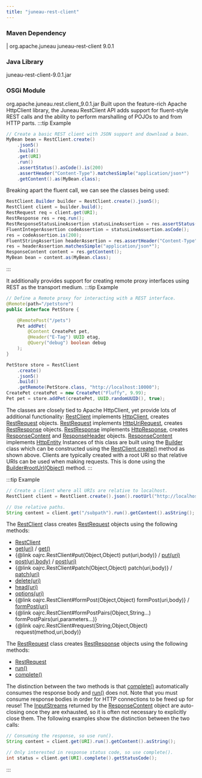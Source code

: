 ```yaml
---
title: "juneau-rest-client"
---
```


### Maven Dependency

|		org.apache.juneau
juneau-rest-client
9.0.1
### Java Library

juneau-rest-client-9.0.1.jar
### OSGi Module

org.apache.juneau.rest.client_9.0.1.jar
Built upon the feature-rich Apache HttpClient library, the Juneau RestClient API adds support for fluent-style
REST calls and the ability to perform marshalling of POJOs to and from HTTP parts.
:::tip Example


```java
// Create a basic REST client with JSON support and download a bean.
MyBean bean = RestClient.create()
    .json5()
    .build()
    .get(URI)
    .run()
    .assertStatus().asCode().is(200)
    .assertHeader("Content-Type").matchesSimple("application/json*")
    .getContent().as(MyBean.class);
```


Breaking apart the fluent call, we can see the classes being used:

```java
RestClient.Builder builder = RestClient.create().json5();
RestClient client = builder.build();
RestRequest req = client.get(URI);
RestResponse res = req.run();
RestResponseStatusLineAssertion statusLineAssertion = res.assertStatus();
FluentIntegerAssertion codeAssertion = statusLineAssertion.asCode();
res = codeAssertion.is(200);
FluentStringAssertion headerAssertion = res.assertHeader("Content-Type");
res = headerAssertion.matchesSimple("application/json*");
ResponseContent content = res.getContent();
MyBean bean = content.as(MyBean.class);
```


:::

It additionally provides support for creating remote proxy interfaces using REST as the transport medium.
:::tip Example


```java
// Define a Remote proxy for interacting with a REST interface.
@Remote(path="/petstore")
public interface PetStore {

    @RemotePost("/pets")
    Pet addPet(
        @Content CreatePet pet,
        @Header("E-Tag") UUID etag,
        @Query("debug") boolean debug
    );
}

PetStore store = RestClient
    .create()
    .json5()
    .build()
    .getRemote(PetStore.class, "http://localhost:10000");
CreatePet createPet = new CreatePet("Fluffy", 9.99);
Pet pet = store.addPet(createPet, UUID.randomUUID(), true);
```


The classes are closely tied to Apache HttpClient, yet provide lots of additional functionality:
[RestClient](../apidocs/org/apache/juneau/rest/client/RestClient.html) implements [HttpClient](../apidocs/org/apache/http/client/HttpClient.html), creates [RestRequest](../apidocs/org/apache/juneau/rest/client/RestRequest.html) objects.
[RestRequest](../apidocs/org/apache/juneau/rest/client/RestRequest.html) implements [HttpUriRequest](../apidocs/org/apache/http/client/methods/HttpUriRequest.html), creates [RestResponse](../apidocs/org/apache/juneau/rest/client/RestResponse.html) objects.
[RestResponse](../apidocs/org/apache/juneau/rest/client/RestResponse.html) implements [HttpResponse](../apidocs/org/apache/http/HttpResponse.html), creates [ResponseContent](../apidocs/org/apache/juneau/rest/client/ResponseContent.html) and [ResponseHeader](../apidocs/org/apache/juneau/rest/client/ResponseHeader.html) objects.
[ResponseContent](../apidocs/org/apache/juneau/rest/client/ResponseContent.html) implements [HttpEntity](../apidocs/org/apache/http/HttpEntity.html)
Instances of this class are built using the [Builder](../apidocs/org/apache/juneau/rest/client/RestClient/Builder.html) class which can be constructed using
the [RestClient.create()](../apidocs/org/apache/juneau/rest/client/RestClient.html#create()) method as shown above.
Clients are typically created with a root URI so that relative URIs can be used when making requests.
This is done using the [Builder#rootUrl(Object)](../apidocs/org/apache/juneau/rest/client/RestClient/Builder.html#rootUrl(Object)) method.
:::

:::tip Example


```java
// Create a client where all URIs are relative to localhost.
RestClient client = RestClient.create().json().rootUrl("http://localhost:10000").build();

// Use relative paths.
String content = client.get("/subpath").run().getContent().asString();
```


The [RestClient](../apidocs/org/apache/juneau/rest/client/RestClient.html) class creates [RestRequest](../apidocs/org/apache/juneau/rest/client/RestRequest.html) objects using the following methods:
- [RestClient](../apidocs/org/apache/juneau/rest/client/RestClient.html)
- [get(uri)](../apidocs/org/apache/juneau/rest/client/RestClient.html#get(Object)) / [get()](../apidocs/org/apache/juneau/rest/client/RestClient.html#get())
- \{@link oajrc.RestClient#put(Object,Object) put(uri,body)\} / [put(uri)](../apidocs/org/apache/juneau/rest/client/RestClient.html#put(Object))
- [post(uri,body)](../apidocs/org/apache/juneau/rest/client/RestClient.html#post(Object)) / [post(uri)](../apidocs/org/apache/juneau/rest/client/RestClient.html#post(Object))
- \{@link oajrc.RestClient#patch(Object,Object) patch(uri,body)\} / [patch(uri)](../apidocs/org/apache/juneau/rest/client/RestClient.html#patch(Object))
- [delete(uri)](../apidocs/org/apache/juneau/rest/client/RestClient.html#delete(Object))
- [head(uri)](../apidocs/org/apache/juneau/rest/client/RestClient.html#head(Object))
- [options(uri)](../apidocs/org/apache/juneau/rest/client/RestClient.html#options(Object))
- \{@link oajrc.RestClient#formPost(Object,Object) formPost(uri,body)\} / [formPost(uri)](../apidocs/org/apache/juneau/rest/client/RestClient.html#formPost(Object))
- \{@link oajrc.RestClient#formPostPairs(Object,String...) formPostPairs(uri,parameters...)\}
- \{@link oajrc.RestClient#request(String,Object,Object) request(method,uri,body)\}

The [RestRequest](../apidocs/org/apache/juneau/rest/client/RestRequest.html) class creates [RestResponse](../apidocs/org/apache/juneau/rest/client/RestResponse.html) objects using the following methods:
- [RestRequest](../apidocs/org/apache/juneau/rest/client/RestRequest.html)
- [run()](../apidocs/org/apache/juneau/rest/client/RestRequest.html#run())
- [complete()](../apidocs/org/apache/juneau/rest/client/RestRequest.html#complete())

The distinction between the two methods is that [complete()](../apidocs/org/apache/juneau/rest/client/RestRequest.html#complete()) automatically consumes the response body and
[run()](../apidocs/org/apache/juneau/rest/client/RestRequest.html#run()) does not.  Note that you must consume response bodies in order for HTTP connections to be freed up
for reuse!  The [InputStreams](../apidocs/java/io/InputStream.html) returned by the [ResponseContent](../apidocs/org/apache/juneau/rest/client/ResponseContent.html) object are auto-closing once
they are exhausted, so it is often not necessary to explicitly close them.
The following examples show the distinction between the two calls:

```java
// Consuming the response, so use run().
String content = client.get(URI).run().getContent().asString();

// Only interested in response status code, so use complete().
int status = client.get(URI).complete().getStatusCode();

```

:::
